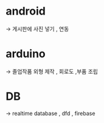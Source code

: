 # android
→ 게시판에 사진 넣기 , 연동
<br>
# arduino
→ 졸업작품 외형 제작 , 회로도 ,부품 조립
# DB
→ realtime database , dfd , firebase
